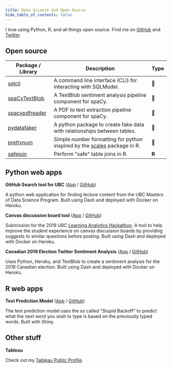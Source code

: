 ```yaml
---
title: Data Science and Open Source
hide_table_of_contents: false
---
```


I love using Python, R, and all things open source. Find me on [GitHub](https://github.com/SamEdwardes) and [Twitter](https://twitter.com/TheReaLSamlam).

## Open source

| Package / Library                                                      | Description                                                  | Type |
| ------------------------------------------------------------ | ------------------------------------------------------------ | ---- |
| [sqlcli](https://github.com/SamEdwardes/sqlcli) | A command line interface (CLI) for interacting with SQLModel.  | 🐍    |
| [spaCyTextBlob](https://github.com/SamEdwardes/spaCyTextBlob) | A TextBlob sentiment analysis pipeline component for spaCy.  | 🐍    |
| [spacypdfreader](https://github.com/SamEdwardes/spacypdfreader) | A PDF to text extraction pipeline component for spaCy. | 🐍    |
| [pydatafaker](https://github.com/SamEdwardes/pydatafaker)    | A python package to create fake data with relationships between tables. | 🐍    |
| [prettynum](https://github.com/SamEdwardes/prettynum)    | Simple number formatting for python inspired by the [scales](https://scales.r-lib.org/index.html) package in R. | 🐍    |
| [safejoin](https://github.com/SamEdwardes/safejoin)    | Perform "safe" table joins in R. | **R**    |

## Python web apps

**GitHub Search tool for UBC**  ([App](https://ubc-mds-github-search.herokuapp.com/) / [GitHub](https://github.com/SamEdwardes/ubc-mds-github-search))

A python web application for finding lecture content from the UBC Masters of Data Science Program. Built using Dash and deployed with Docker on Heroku.

**Canvas discussion board tool** ([App](https://ubc-canvas-discussion-board.herokuapp.com/) / [GitHub](https://github.com/SamEdwardes/MDS_Learning_Analytics))

Submission for the 2019 UBC [Learning Analytics Hackathon](https://learninganalytics.ubc.ca/for-students/hackathons/). A tool to help improve the student experience on canvas discussion boards by providing suggests to similar questions before posting. Built using Dash and deployed with Docker on Heroku.

**Canadian 2019 Election Twitter Sentiment Analysis** ([App](https://cdn-election-sent-app.herokuapp.com/) / [GitHub](https://github.com/SamEdwardes/sentiment-cdn-election))

Uses Python, Heroku, and TextBlob to create a sentiment analysis for the 2019 Canadian election. Built using Dash and deployed with Docker on Heroku.

## R web apps

**Text Prediction Model** ([App](https://samedwardes.shinyapps.io/text-prediction-model/) / [GitHub](https://github.com/SamEdwardes/predictive-text-model-swift-key))

The text prediction model uses the so called "Stupid Backoff" to predict what the next word you wish to type is based on the previously typed words. Built with Shiny.

## Other stuff

**Tableau** 

Check out my [Tableau Public Profile](https://public.tableau.com/profile/sam.edwardes#!/).
